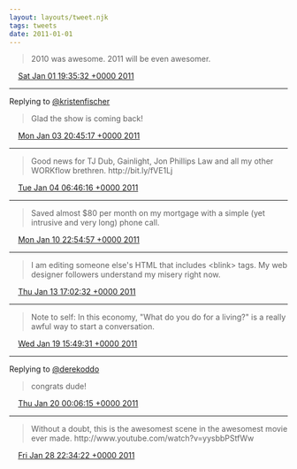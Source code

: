 ```yaml
---
layout: layouts/tweet.njk
tags: tweets
date: 2011-01-01
---
```


> 2010 was awesome\. 2011 will be even awesomer\.

<img src="../../media/tweet.ico" width="12" /> [Sat Jan 01 19:35:32 +0000 2011](https://twitter.com/timwasson/status/21288431090933760)

----

Replying to [@kristenfischer](https://twitter.com/@kristenfischer/status/22025966830227456)

> Glad the show is coming back\!

<img src="../../media/tweet.ico" width="12" /> [Mon Jan 03 20:45:17 +0000 2011](https://twitter.com/timwasson/status/22030761112637440)

----

> Good news for TJ Dub, Gainlight, Jon Phillips Law and all my other WORKflow brethren\. http://bit\.ly/fVE1Lj

<img src="../../media/tweet.ico" width="12" /> [Tue Jan 04 06:46:16 +0000 2011](https://twitter.com/timwasson/status/22182005953273858)

----

> Saved almost $80 per month on my mortgage with a simple \(yet intrusive and very long\) phone call\.

<img src="../../media/tweet.ico" width="12" /> [Mon Jan 10 22:54:57 +0000 2011](https://twitter.com/timwasson/status/24600106275708928)

----

> I am editing someone else's HTML that includes &lt;blink&gt; tags\. My web designer followers understand my misery right now\.

<img src="../../media/tweet.ico" width="12" /> [Thu Jan 13 17:02:32 +0000 2011](https://twitter.com/timwasson/status/25598584497905665)

----

> Note to self: In this economy, "What do you do for a living?" is a really awful way to start a conversation\.

<img src="../../media/tweet.ico" width="12" /> [Wed Jan 19 15:49:31 +0000 2011](https://twitter.com/timwasson/status/27754535250305024)

----

Replying to [@derekoddo](https://twitter.com/derekoddo/status/27865602068586496)

> congrats dude\!

<img src="../../media/tweet.ico" width="12" /> [Thu Jan 20 00:06:15 +0000 2011](https://twitter.com/timwasson/status/27879543813439488)

----

> Without a doubt, this is the awesomest scene in the awesomest movie ever made\. http://www\.youtube\.com/watch?v\=yysbbPStfWw

<img src="../../media/tweet.ico" width="12" /> [Fri Jan 28 22:34:22 +0000 2011](https://twitter.com/timwasson/status/31117910294401024)